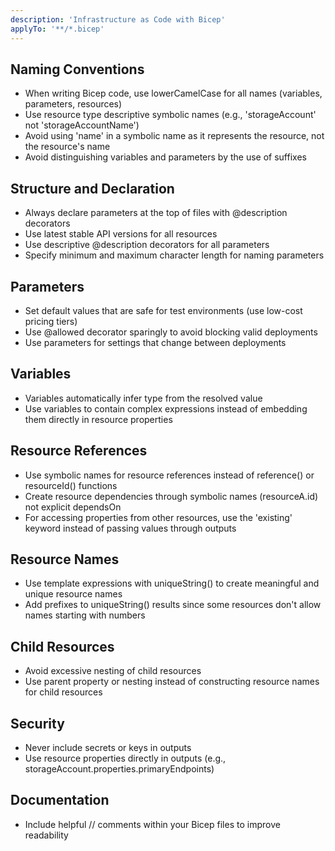 ```yaml
---
description: 'Infrastructure as Code with Bicep'
applyTo: '**/*.bicep'
---
```


## Naming Conventions

-   When writing Bicep code, use lowerCamelCase for all names (variables, parameters, resources)
-   Use resource type descriptive symbolic names (e.g., 'storageAccount' not 'storageAccountName')
-   Avoid using 'name' in a symbolic name as it represents the resource, not the resource's name
-   Avoid distinguishing variables and parameters by the use of suffixes

## Structure and Declaration

-   Always declare parameters at the top of files with @description decorators
-   Use latest stable API versions for all resources
-   Use descriptive @description decorators for all parameters
-   Specify minimum and maximum character length for naming parameters

## Parameters

-   Set default values that are safe for test environments (use low-cost pricing tiers)
-   Use @allowed decorator sparingly to avoid blocking valid deployments
-   Use parameters for settings that change between deployments

## Variables

-   Variables automatically infer type from the resolved value
-   Use variables to contain complex expressions instead of embedding them directly in resource properties

## Resource References

-   Use symbolic names for resource references instead of reference() or resourceId() functions
-   Create resource dependencies through symbolic names (resourceA.id) not explicit dependsOn
-   For accessing properties from other resources, use the 'existing' keyword instead of passing values through outputs

## Resource Names

-   Use template expressions with uniqueString() to create meaningful and unique resource names
-   Add prefixes to uniqueString() results since some resources don't allow names starting with numbers

## Child Resources

-   Avoid excessive nesting of child resources
-   Use parent property or nesting instead of constructing resource names for child resources

## Security

-   Never include secrets or keys in outputs
-   Use resource properties directly in outputs (e.g., storageAccount.properties.primaryEndpoints)

## Documentation

-   Include helpful // comments within your Bicep files to improve readability